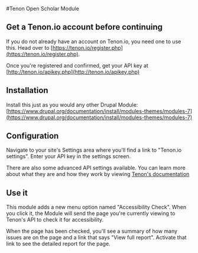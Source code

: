 #Tenon Open Scholar Module

## Get a Tenon.io account before continuing
If you do not already have an account on Tenon.io, you need one to use this. Head over to [https://tenon.io/register.php](https://tenon.io/register.php). 

Once you're registered and confirmed, get your API key at [http://tenon.io/apikey.php](http://tenon.io/apikey.php)

## Installation
Install this just as you would any other Drupal Module: [https://www.drupal.org/documentation/install/modules-themes/modules-7](https://www.drupal.org/documentation/install/modules-themes/modules-7)

## Configuration
Navigate to your site's Settings area where you'll find a link to "Tenon.io settings". Enter your API key in the settings screen.

There are also some advanced API settings available. You can learn more about what they are and how they work by viewing [Tenon's documentation](http://tenon.io/documentation/understanding-request-parameters.php)	

## Use it
This module adds a new menu option named "Accessibility Check". When you click it, the Module will send the page you're currently viewing to Tenon's API to check it for accessibility.  

When the page has been checked, you'll see a summary of how many issues are on the page and a link that says "View full report".  Activate that link to see the detailed report for the page. 